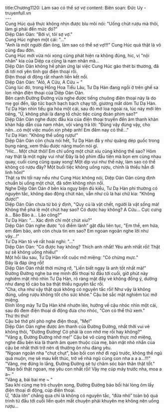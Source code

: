 title:Chương1120: Làm sao có thể sợ vợ
content:
Biên soạn: Đức Uy - truyenfull.vn<br>---<br>Cung Húc quả thực không nhịn được bĩu môi nói: "Uống chút rượu mà thôi, làm gì phải đến mức đó?"<br>Diệp Oản Oản: "Bởi vì, tôi sợ vợ."<br>Cung Húc nghẹn một cái: "..."<br>"Anh là một người đàn ông, làm sao có thể sợ vợ!!!" Cung Húc quả thật là vô cùng đau đớn.<br>Cung Húc mới vừa nói xong cũng phát hiện ra không đúng, hic, vị "nội nhân" kia của Diệp ca cũng là nam nhân mà...<br>Diệp Oản Oản không hề phản ứng lại việc Cung Húc gào thét bi thương, đã đi tới nơi yên tĩnh gọi điện thoại rồi.<br>Điện thoại di động rất nhanh liền kết nối.<br>Diệp Oản Oản: "Alô, A Cửu, A Cửu ~ "<br>Cùng lúc đó, trong Hồng Hoa Tiểu Lâu, Tư Dạ Hàn đang ngồi ở trên ghế sa lon nhận điện thoại của Diệp Oản Oản.<br>Bên cạnh Đường Đường vừa nghe được tiếng chuông điện thoại này là do mẹ gọi đến, lập tức bạch bạch bạch chạy tới, giương mắt dòm Tư Dạ Hàn.<br>Tư Dạ Hàn nhìn tiểu gia hỏa một cái, sau đó mở loa ngoài ra, lúc này mới lên tiếng, "Ừ, không phải là đang tổ chức tiệc cùng đoàn phim sao?"<br>Diệp Oản Oản nghe được đầu kia của điện thoại truyền đến âm thanh khàn khàn hấp dẫn của nam nhân, vội vàng trả lời: "Đúng vậy đúng vậy, cho nên…có một việc muốn xin phép anh! Em đêm nay có thể..."<br>Tư Dạ Hàn: "Không thể uống rượu!"<br>Diệp Oản Oản còn chưa nói hết, Tư Dạ Hàn đã y như quăng dép guốc trong bụng nàng, xem thấu được nàng muốn nói gì.<br>"Hic... Một chút thôi! Em chỉ uống một chút xíu cũng không thể sao? Hôm nay thật là một ngày vui nha! Đây là bộ phim đầu tiên mà bọn em cùng nhau quay, cuối cùng cũng quay xong! Một dịp vui như thế này, làm sao có thể không có rượu đây? Một buổi tiệc không uống rượu, chính là thiếu hẳn đi linh hồn!"<br>Thật ra thì tối nay nếu như Cung Húc không nói, Diệp Oản Oản cũng định chuẩn bị uống một chút, đã sớm không nhịn nổi.<br>Nghe Diệp Oản Oản ở bên kia ngụy biện đủ kiểu, Tư Dạ Hàn phi thường có nguyên tắc, không dao động chút nào, vẫn như cũ là hai chữ kia: "Không được!"<br>Diệp Oản Oản chưa từ bỏ ý định, "Quy củ là vật chết, người là vật sống mà! Không thể phá lệ một chút hay sao? Có được hay không? A Cửu... Cực cưng à... Bảo Bảo à... Lão công?"<br>Tư Dạ Hàn: "... Xác định chỉ một chút xíu?"<br>Diệp Oản Oản nghe được “có điềm lành” gật đầu liên tục, "Em thề, em hứa, em đảm bảo, anh còn chưa tin em sao? Em ngoan ngoãn nghe lời như vậy…!"<br>Tư Dạ Hàn tỏ vẻ rất hoài nghi: "..."<br>Diệp Oản Oản: "Có được hay không? Thích anh nhất! Yêu anh nhất rồi! Thật sự sẽ không uống nhiều!"<br>Một hồi lâu sau, Tư Dạ Hàn rốt cuộc mở miệng: "Có chừng mực."<br>Đây là đáp ứng rồi!<br>Diệp Oản Oản nhất thời mừng rỡ, "Liền biết ngay là anh tốt nhất mà!"<br>Đường Đường nghe ba mẹ mình đối thoại từ đầu tới cuối, giờ phút này nghiêm mặt nhỏ nhìn Tư Dạ Hàn, rõ ràng mặt đầy vẻ không đồng ý, dường như đang tố cáo ba ba thật thiếu nguyên tắc rồi.<br>"Cha, cha như vậy thật quá không có nguyên tắc rồi! Như vậy là không đúng, uống rượu không tốt cho sức khỏe." Cậu bé sắc mặt nghiêm túc mở miệng.<br>Đỉnh lông mày Tư Dạ Hàn khẽ nhướn lên, hướng về cậu nhóc nhìn một cái, sau đó đem điện thoại di động đưa cho nhóc, "Con có thể thử xem."<br>Thử thì thử!<br>Cậu bé thở phì phò nghe điện thoại, "Mẹ!"<br>Diệp Oản Oản nghe được âm thanh của Đường Đường, nhất thời vui vẻ không thôi, "Đường Đường! Có phải là con nhớ mẹ rồi hay không?"<br>"Vâng ạ, Đường Đường nhớ mẹ!" Cậu bé vô cùng thành thực mở miệng, nghe đầu bên kia là thanh âm quen thuộc của mẹ, bản mặt nhỏ nhắn của cậu bé nhất thời trở nên dị thường ôn nhu đáng yêu.<br>"Ngoan ngoãn nha "chụt chụt", bảo bối con nhớ đi ngủ trước, không thể ngủ quá muộn, mẹ sẽ mau kết thúc, trở về nhà ngủ cùng con nha a a a...!!!"<br>"Vâng, mẹ đừng lo lắng, Đường Đường sẽ tự chăm sóc bản thân thật tốt."<br>"Bảo bối thật ngoan, mẹ yêu con nhất rồi! Vậy mẹ cúp máy trước nha, moa a a~ "<br>"Vâng ạ, bái bai mẹ ~ "<br>Sau khi cùng mẹ trò chuyện xong, Đường Đường bảo bối hài lòng ôm lấy điện thoại di động, cúp điện thoại.<br>Ừ, “đứa lớn” chẳng qua chỉ là không có nguyên tắc, “đứa nhỏ” toàn bộ quá trình từ đầu tới cuối liền quên mất chuyện phải khuyên mẹ không nên uống rượu...